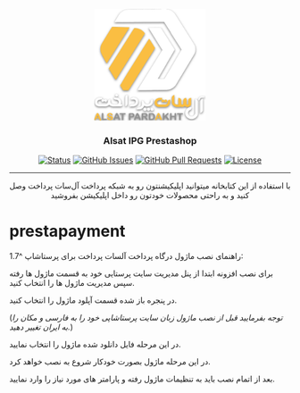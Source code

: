 
<p align="center">
  <a href="" rel="noopener">
 <img width=200px height=200px src="./logo.png" alt="Project logo"></a>
</p>

<h3 align="center">Alsat IPG Prestashop</h3>

<div align="center">

[![Status](https://img.shields.io/badge/status-active-success.svg)]()
[![GitHub Issues](https://img.shields.io/github/issues/AlsatPardakht/AlsatIPGAndroid.svg)](https://github.com/AlsatPardakht/AlsatIPGAndroid/issues)
[![GitHub Pull Requests](https://img.shields.io/github/issues-pr/AlsatPardakht/AlsatIPGAndroid.svg)](https://github.com/AlsatPardakht/AlsatIPGAndroid/pulls)
[![License](https://img.shields.io/badge/license-MIT-blue.svg)](/LICENSE)

</div>

---

<p align="center">با استفاده از این کتابخانه میتوانید اپلیکیشنتون رو به شبکه پرداخت آل‌سات پرداخت وصل کنید و به راحتی محصولات خودتون رو داخل اپلیکیشن بفروشید
    <br> 
</p>

# prestapayment
راهنمای نصب ماژول درگاه پرداخت آلسات پرداخت برای پرستاشاپ ^1.7:

برای نصب افزونه ابتدا از پنل مدیریت سایت پرستایی خود به قسمت ماژول ها رفته سپس مدیریت ماژول ها را انتخاب کنید.

در پنجره باز شده قسمت آپلود ماژول را انتخاب کنید.

(*توجه بفرمایید قبل از نصب ماژول زبان سایت پرستاشاپی خود را به فارسی و مکان را به ایران تغییر دهید.*)

در این مرحله فایل دانلود شده ماژول را انتخاب نمایید. 

در این مرحله ماژول بصورت خودکار شروع به نصب خواهد کرد.

بعد از اتمام نصب باید به تنظیمات ماژول رفته و پارامتر های مورد نیاز را وارد نمایید.
